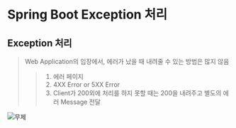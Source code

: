 # Spring Boot Exception 처리

## Exception 처리
> Web Application의 입장에서, 에러가 났을 때 내려줄 수 있는 방법은 많지 않음   
>> 1. 에러 페이지   
>> 2. 4XX Error or 5XX Error   
>> 3. Client가 200외에 처리를 하지 못할 때는 200을 내려주고 별도의 에러 Message 전달

![무제](https://user-images.githubusercontent.com/50236501/124910670-d01ef180-e026-11eb-8d14-cba0aba33efa.jpg)
